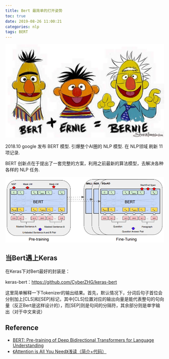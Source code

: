 ```yaml
---
title: Bert 最简单的打开姿势
toc: true
date: 2019-08-26 11:00:21
categories: nlp
tags: BERT
---
```


<img src="/images/nlp/Bert-Ernie-logo.jpg" width="550" alt="Bert-Ernie" />

<!-- more -->

2018.10 google 发布 BERT 模型. 引爆整个AI圈的 NLP 模型. 在 NLP领域 刷新 11 项记录.

BERT 创新点在于提出了一套完整的方案，利用之前最新的算法模型，去解决各种各样的 NLP 任务.

<img src="/images/nlp/bert-sample-1.png" width="700" alt="Bert的预训练和微调（图片来自Bert的原论文）" />

## 当Bert遇上Keras

在Keras下对Bert最好的封装是：

keras-bert：https://github.com/CyberZHG/keras-bert

这里简单解释一下Tokenizer的输出结果。首先，默认情况下，分词后句子首位会分别加上[CLS]和[SEP]标记，其中[CLS]位置对应的输出向量是能代表整句的句向量（反正Bert是这样设计的），而[SEP]则是句间的分隔符，其余部分则是单字输出（对于中文来说）

## Reference

- [BERT: Pre-training of Deep Bidirectional Transformers for Language Understanding][2]
- [《Attention is All You Need》浅读（简介+代码）][1]

[1]: https://kexue.fm/archives/4765
[2]: https://arxiv.org/abs/1810.04805